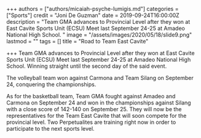 +++
authors = ["authors/micaiah-psyche-lumigis.md"]
categories = ["Sports"]
credit = "Joni De Guzman"
date = 2019-09-24T16:00:00Z
description = "Team GMA advances to Provincial Level after they won at East Cavite Sports Unit (ECSU) Meet last September 24-25 at Amadeo National High School. "
image = "/assets/images/2020/05/18/slide9.png"
lastmod = ""
tags = []
title = "Road to Team East Cavite"

+++
Team GMA advances to Provincial Level after they won at East Cavite Sports Unit (ECSU) Meet last September 24-25 at Amadeo National High School. Winning straight until the second day of the said event.

The volleyball team won against Carmona and Team Silang on September 24, conquering the championships.

As for the basketball team, Team GMA fought against Amadeo and Carmona on September 24 and won in the championships against Silang with a close score of 142-140 on September 25. They will now be the representatives for the Team East Cavite that will soon compete for the provincial level. Two Perpetualites are training right now in order to participate to the next sports level.